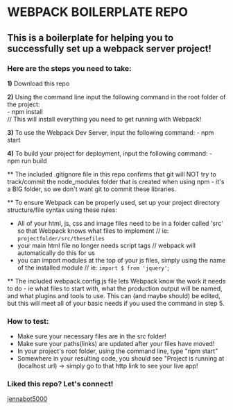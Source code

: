 # WEBPACK BOILERPLATE REPO  

## This is a boilerplate for helping you to successfully set up a webpack server project!  

### Here are the steps you need to take:  

**1)** Download this repo  

**2)** Using the command line input the following command in the root folder of the project:  
    - npm install   
    // This will install everything you need to get running with Webpack!  

**3)** To use the Webpack Dev Server, input the following command: 
    - npm start  

**4)** To build your project for deployment, input the following command: 
    - npm run build  

** The included .gitignore file in this repo confirms that git will NOT try to track/commit the node_modules folder that is created when using npm - it's a BIG folder, so we don't want git to commit these libraries.  

** To ensure Webpack can be properly used, set up your project directory structure/file syntax using these rules:  
 - All of your html, js, css and image files need to be in a folder called 'src' so that Webpack knows what files to implement // ie: `projectfolder/src/thesefiles`  
 - your main html file no longer needs script tags // webpack will automatically do this for us  
 - you can import modules at the top of your js files, simply using the name of the installed module // ie: `import $ from 'jquery'`;  

** The included webpack.config.js file lets Webpack know the work it needs to do - ie what files to start with, what the production output will be named, and what plugins and tools to use. This can (and maybe should) be edited, but this will meet all of your basic needs if you used the command in step 5.

### How to test:    
 - Make sure your necessary files are in the src folder!  
 - Make sure your paths(links) are updated after your files have moved!  
 - In your project's root folder, using the command line, type "npm start"   
 - Somewhere in your resulting code, you should see "Project is running at (localhost url) -> simply go to that http link to see your live app!  

### Liked this repo? Let's connect!  

[jennabot5000](https://linktr.ee/jenna.chestnut)
